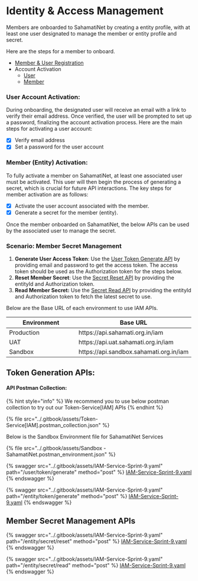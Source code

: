 # Identity & Access Management

Members are onboarded to SahamatiNet by creating a entity profile, with at least one user designated to manage the member or entity profile and secret.&#x20;

Here are the steps for a member to onboard.

* [Member & User Registration](../sahamatinet/router.md#onboarding-process)
* Account Activation
  * [User](identity-and-access-management.md#user-account-activation)
  * [Member](identity-and-access-management.md#member-entity-activation)

### User Account Activation:

During onboarding, the designated user will receive an email with a link to verify their email address. Once verified, the user will be prompted to set up a password, finalizing the account activation process. Here are the main steps for activating a user account:

* [x] Verify email address
* [x] Set a password for the user account

### Member (Entity) Activation:

To fully activate a member on SahamatiNet, at least one associated user must be activated. This user will then begin the process of generating a secret, which is crucial for future API interactions. The key steps for member activation are as follows:

* [x] Activate the user account associated with the member.
* [x] Generate a secret for the member (entity).

Once the member onboarded on SahamatiNet, the below APIs can be used by the associated user to manage the secret.

### Scenario: Member Secret Management

1. **Generate User Access Token**: Use the [User Token Generate API](identity-and-access-management.md#user-token-generate) by providing email and password to get the access token. The access token should be used as the Authorization token for the steps below.
2. **Reset Member Secret**: Use the [Secret Reset API](identity-and-access-management.md#entity-secret-reset) by providing the entityId and Authorization token.
3. **Read Member Secret:** Use the [Secret Read API](identity-and-access-management.md#entity-secret-read) by providing the entityId and Authorization token to fetch the latest secret to use.

Below are the Base URL of each environment to use IAM APIs.

<table><thead><tr><th width="172">Environment</th><th>Base URL</th></tr></thead><tbody><tr><td>Production</td><td>https://api.sahamati.org.in/iam</td></tr><tr><td>UAT</td><td>https://api.uat.sahamati.org.in/iam</td></tr><tr><td>Sandbox</td><td>https://api.sandbox.sahamati.org.in/iam</td></tr></tbody></table>

## Token Generation APIs:

#### API Postman Collection:&#x20;

{% hint style="info" %}
We recommend you to use below postman collection to try out our Token-Service\[IAM] APIs
{% endhint %}

{% file src="../.gitbook/assets/Token-Service[IAM].postman_collection.json" %}

Below is the Sandbox Environment file for SahamatiNet Services

{% file src="../.gitbook/assets/Sandbox - SahamatiNet.postman_environment.json" %}

{% swagger src="../.gitbook/assets/IAM-Service-Sprint-9.yaml" path="/user/token/generate" method="post" %}
[IAM-Service-Sprint-9.yaml](../.gitbook/assets/IAM-Service-Sprint-9.yaml)
{% endswagger %}

{% swagger src="../.gitbook/assets/IAM-Service-Sprint-9.yaml" path="/entity/token/generate" method="post" %}
[IAM-Service-Sprint-9.yaml](../.gitbook/assets/IAM-Service-Sprint-9.yaml)
{% endswagger %}

## Member Secret Management APIs

{% swagger src="../.gitbook/assets/IAM-Service-Sprint-9.yaml" path="/entity/secret/reset" method="post" %}
[IAM-Service-Sprint-9.yaml](../.gitbook/assets/IAM-Service-Sprint-9.yaml)
{% endswagger %}

{% swagger src="../.gitbook/assets/IAM-Service-Sprint-9.yaml" path="/entity/secret/read" method="post" %}
[IAM-Service-Sprint-9.yaml](../.gitbook/assets/IAM-Service-Sprint-9.yaml)
{% endswagger %}
